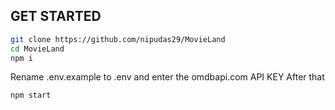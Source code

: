 ## GET STARTED

```sh
git clone https://github.com/nipudas29/MovieLand
cd MovieLand
npm i 
```
Rename .env.example to .env and enter the omdbapi.com API KEY
After that

```sh
npm start
```